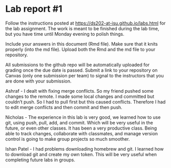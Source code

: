 
<!-- README.md is generated from README.Rmd. Please edit the README.Rmd file -->

# Lab report \#1

Follow the instructions posted at
<https://ds202-at-isu.github.io/labs.html> for the lab assignment. The
work is meant to be finished during the lab time, but you have time
until Monday evening to polish things.

Include your answers in this document (Rmd file). Make sure that it
knits properly (into the md file). Upload both the Rmd and the md file
to your repository.

All submissions to the github repo will be automatically uploaded for
grading once the due date is passed. Submit a link to your repository on
Canvas (only one submission per team) to signal to the instructors that
you are done with your submission.

Ashraf - I dealt with fixing merge conflicts. So my friend pushed some
changes to the remote. I made some local changes and committed but
couldn’t push. So I had to pull first but this caused conflicts.
Therefore I had to edit merge conflicts and then commit and then push.

Nicholas - The experience in this lab is very good, we learned how to
use git, using push, pull, add, and commit. Which will be very useful in
the future, or even other classes. It has been a very productive class.
Being able to track changes, collaborate with classmates, and manage
version control is going to make group projects so much smoother.

Ishan Patel - I had problems downloading homebrew and git. I learned how
to download git and create my own token. This will be very useful when
completing future labs in groups.
